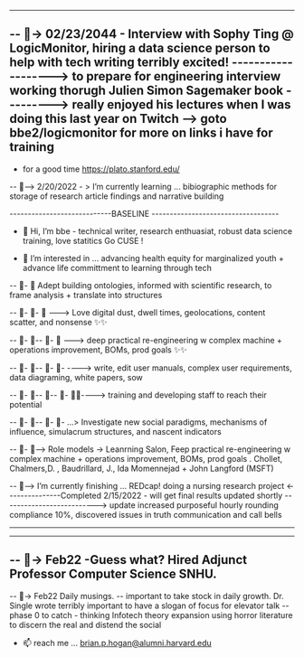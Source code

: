 
--------------------------------------------------------------------------------------------------------------
-- 👀-> 02/23/2044 - Interview with Sophy Ting @ LogicMonitor, hiring a data science person to help with tech writing
terribly excited!
-------------------> to prepare for engineering interview working thorugh Julien Simon Sagemaker book
---------> really enjoyed his lectures when I was doing this last year on Twitch
--> goto bbe2/logicmonitor for more on links i have for training
-------------------------------------------------------------------------------


- for a good time https://plato.stanford.edu/  

-- 👀--> 2/20/2022 - > I’m currently learning ... bibiographic methods for storage of research article findings and narrative building


----------------------------BASELINE -----------------------------------
- 👋 Hi, I’m bbe  - technical writer, research enthuasiat, robust data science training, love statitics Go CUSE !

- 👀 I’m interested in ... advancing health equity for marginalized youth + advance life committment to learning through tech 

-- 👀- 👀  Adept building ontologies, informed with scientific research, to frame analysis + translate into structures  

-- 👀- 👀-  👀 ---> Love digital dust, dwell times, geolocations, content scatter, and nonsense  ✨✨  

-- 👀- 👀-- 👀- 👀 ---> deep practical re-engineering w complex machine + operations improvement, BOMs, prod goals ✨✨  

-- 👀- 👀-- 👀- 👀- ----> write, edit user manuals, complex user requirements, data diagraming, white papers, sow  

-- 👀- 👀-- 👀-- 👀- 👀✨----> training and developing staff to reach their potential  

-- 👀- 👀-- 👀- 👀- ...> Investigate new social paradigms, mechanisms of influence, simulacrum structures, and nascent indicators  

-- 👀- 👀--> Role models -> Leanrning Salon, Feep practical re-engineering w complex machine + operations improvement, BOMs, prod goals . Chollet, Chalmers,D. , Baudrillard, J., Ida Momennejad + John Langford (MSFT)  

-- 👀--> I’m currently finishing ... REDcap! doing a nursing research project  <---------------Completed 2/15/2022 - will get final results updated shortly
--------------------------> update increased purposeful hourly rounding compliance 10%, discovered issues in truth communication and call bells

-----------------------------------------------

--------------------------------------------------------------------------------------------------------------
-- 👀-> Feb22 -Guess what? Hired Adjunct Professor Computer Science SNHU.
----------------------------------------------------------------------------------------------------
-- 👀-> Feb22 Daily musings.
-- important to take stock in daily growth. Dr. Single wrote <demystifying the dissertation> terribly important to have a slogan of focus for elevator talk
  -- phase 0 to catch - thinking Infotech theory expansion using horror literature to discern the real and distend the social

- 📫 reach me ... brian.p.hogan@alumni.harvard.edu  
